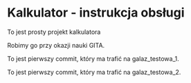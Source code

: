 # Kalkulator - instrukcja obsługi
To jest prosty projekt kalkulatora

Robimy go przy okazji nauki GITA.

To jest pierwszy commit, który ma trafić na galaz_testowa_1.

To jest pierwszy commit, który ma trafić na galaz_testowa_2.